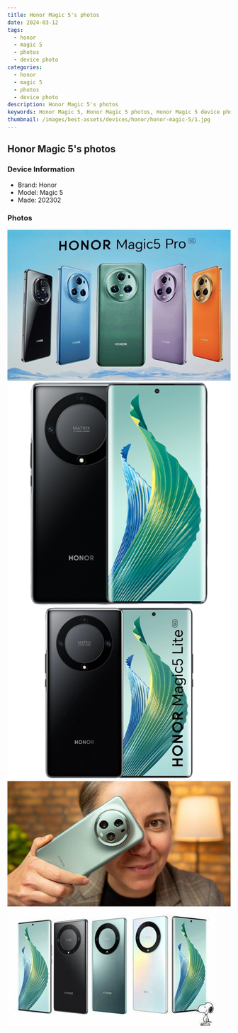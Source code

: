 ```yaml
---
title: Honor Magic 5's photos
date: 2024-03-12
tags: 
  - honor
  - magic 5
  - photos
  - device photo
categories: 
  - honor
  - magic 5
  - photos
  - device photo
description: Honor Magic 5's photos
keywords: Honor Magic 5, Honor Magic 5 photos, Honor Magic 5 device photo
thumbnail: /images/best-assets/devices/honor/honor-magic-5/1.jpg
---
```


## Honor Magic 5's photos

### Device Information

- Brand: Honor
- Model: Magic 5
- Made: 202302

### Photos

![/images/best-assets/devices/honor/honor-magic-5/1.jpg](/images/best-assets/devices/honor/honor-magic-5/1.jpg)
![/images/best-assets/devices/honor/honor-magic-5/2.jpg](/images/best-assets/devices/honor/honor-magic-5/2.jpg)
![/images/best-assets/devices/honor/honor-magic-5/3.jpg](/images/best-assets/devices/honor/honor-magic-5/3.jpg)
![/images/best-assets/devices/honor/honor-magic-5/4.jpg](/images/best-assets/devices/honor/honor-magic-5/4.jpg)
![/images/best-assets/devices/honor/honor-magic-5/5.jpg](/images/best-assets/devices/honor/honor-magic-5/5.jpg)
